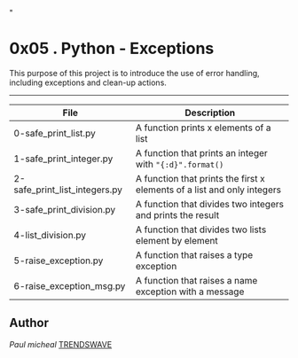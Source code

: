 "
# 0x05 . Python - Exceptions

This purpose of this project is to introduce the use of error handling, including exceptions and clean-up actions.

---
File | Description
--- |---
0-safe_print_list.py | A function prints x elements of a list |
1-safe_print_integer.py | A function that prints an integer with ```"{:d}".format()```
2-safe_print_list_integers.py | A function that prints the first x elements of a list and only integers
3-safe_print_division.py | A function that divides two integers and prints the result
4-list_division.py | A function that divides two lists element by element
5-raise_exception.py | A function that raises a type exception
6-raise_exception_msg.py | A function that raises a name exception with a message

## Author
_Paul micheal_ [TRENDSWAVE](linkedin.com/in/paul-micheal-5369a9122)
